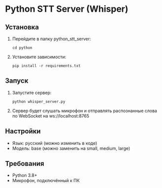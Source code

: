# Python STT Server (Whisper)

## Установка

1. Перейдите в папку python_stt_server:
   ```
   cd python
   ```
2. Установите зависимости:
   ```
   pip install -r requirements.txt
   ```

## Запуск

1. Запустите сервер:
   ```
   python whisper_server.py
   ```

2. Сервер будет слушать микрофон и отправлять распознанные слова по WebSocket на ws://localhost:8765

## Настройки
- Язык: русский (можно изменить в коде)
- Модель: base (можно заменить на small, medium, large)

## Требования
- Python 3.8+
- Микрофон, подключённый к ПК 
